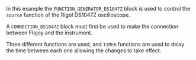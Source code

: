 In this example the `FUNCTION_GENERATOR_DS1047Z` block is used to control the `source` function of the Rigol DS1047Z oscilloscope. 

A `CONNECTION_DS1047Z` block must first be used to make the connection between Flojoy and the instrument.

Three different functions are used, and `TIMER` functions are used to delay the time between each one allowing the changes to take effect.